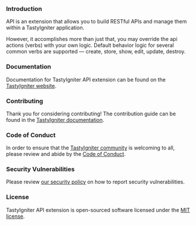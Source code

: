 ### Introduction

API is an extension that allows you to build RESTful APIs and manage them within a TastyIgniter application.

However, it accomplishes more than just that, you may override the api actions (verbs) with your own logic. Default
behavior logic for several common verbs are supported — create, store, show, edit, update, destroy.

### Documentation

Documentation for TastyIgniter API extension can be found on
the [TastyIgniter website](https://tastyigniter.com/docs/extensions/api).

### Contributing

Thank you for considering contributing! The contribution guide can be found in
the [TastyIgniter documentation](https://tastyigniter.com/docs/contribution-guide).

### Code of Conduct

In order to ensure that the [TastyIgniter community](https://forum.tastyigniter.com) is welcoming to all, please review
and abide by the [Code of Conduct](https://tastyigniter.com/docs/code-of-conduct).

### Security Vulnerabilities

Please review [our security policy](https://github.com/tastyigniter/ti-ext-api/security/policy) on how to report
security vulnerabilities.

### License

TastyIgniter API extension is open-sourced software licensed under
the [MIT license](https://github.com/tastyigniter/ti-ext-api/LICENSE.md).

